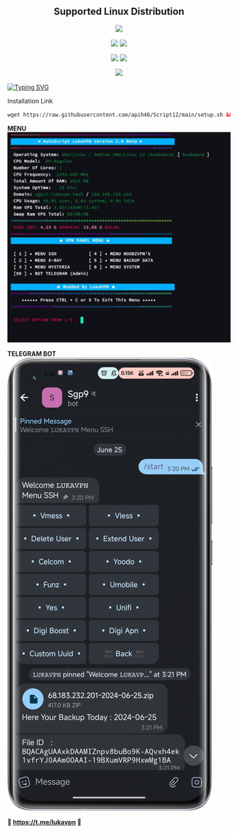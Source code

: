 </p> 
<h2 align="center"> Supported Linux Distribution</h2>
<p align="center"><img src="https://d33wubrfki0l68.cloudfront.net/5911c43be3b1da526ed609e9c55783d9d0f6b066/9858b/assets/img/debian-ubuntu-hover.png"width="400"></p> 
<p align="center">
<img src="https://img.shields.io/static/v1?style=flat&logo=debian&logoColor=F70101&label=Debian%2011&message=Bulleye&color=purple"> 
 <img src="https://img.shields.io/static/v1?style=flat&logo=ubuntu&label=ubuntu%2022.04 LTS&message=Jammy&color=red"> 
<p align="center">
 <img src="https://img.shields.io/static/v1?style=flat&logo=debian&logoColor=F70101&label=Debian%2012&message=Bookworm&color=purple"> 
<img src="https://img.shields.io/static/v1?style=flat&logo=ubuntu&label=ubuntu%2024.04 LTS&message=Noble&color=red"> 
 

<p align="center"><img src="https://img.shields.io/badge/Multiport XRAY & SSH-green"></p>

<a href="https://git.io/typing-svg"><img src="https://readme-typing-svg.herokuapp.com?font=New+Amsterdam&size=100&letterSpacing=10px&pause=1000&color=F70101&background=FFFFFF00&center=true&width=435&height=150&lines=LUKAVPN" alt="Typing SVG" /></a>


Installation Link<br>
 
  ```html
wget https://raw.githubusercontent.com/apih46/Script12/main/setup.sh && chmod +x setup.sh && ./setup.sh
  ```
<b>

MENU
![tele](https://raw.githubusercontent.com/apih46/Script12/main/system/kuda.jpg) 


TELEGRAM BOT
![ikan](https://raw.githubusercontent.com/apih46/Script12/main/system/ikan.png)

💬 https://t.me/lukavpn 💬
